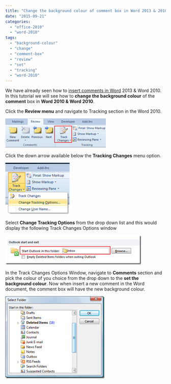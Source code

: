 ```yaml
---
title: "Change the background colour of comment box in Word 2013 & 2010"
date: "2015-09-21"
categories: 
  - "office-2010"
  - "word-2010"
tags: 
  - "background-colour"
  - "change"
  - "comment-box"
  - "review"
  - "set"
  - "tracking"
  - "word-2010"
---
```


We have already seen how to [insert comments in Word](http://blogmines.com/blog/2010/02/17/how-to-insert-a-comment-in-word-2010-document/) 2013 & Word 2010. In this tutorial we will see how to **change the background colour** of the **comment** box in **Word 2010 & Word 2010**.

Click the **Review menu** and navigate to Tracking section in the Word 2010.

[![image](images/image_thumb52.png "image")](http://blogmines.com/blog/wp-content/uploads/2011/09/image53.png)

Click the down arrow available below the **Tracking Changes** menu option.

[![image](images/image_thumb53.png "image")](http://blogmines.com/blog/wp-content/uploads/2011/09/image54.png)

Select **Change Tracking Options** from the drop down list and this would display the following Track Changes Options window

[![image](images/image_thumb54.png "image")](http://blogmines.com/blog/wp-content/uploads/2011/09/image55.png)

In the Track Changes Options Window, navigate to **Comments** section and pick the colour of you choice from the drop down to the **set the background colour**. Now when insert a new comment in the Word document, the comment box will have the new background colour.

[![image](images/image_thumb55.png "image")](http://blogmines.com/blog/wp-content/uploads/2011/09/image56.png)
